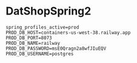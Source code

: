 # DatShopSpring2

```properties
spring_profiles_active=prod
PROD_DB_HOST=containers-us-west-38.railway.app
PROD_DB_PORT=8073
PROD_DB_NAME=railway
PROD_DB_PASSWORD=msE0Qragn2a8wfJIuEQV
PROD_DB_USERNAME=postgres
```
